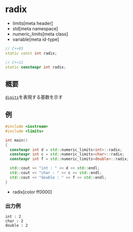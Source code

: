 # radix
* limits[meta header]
* std[meta namespace]
* numeric_limits[meta class]
* variable[meta id-type]

```cpp
// C++03
static const int radix;

// C++11
static constexpr int radix;
```

## 概要
[`digits`](digits.md)を表現する基数を示す


## 例
```cpp example
#include <iostream>
#include <limits>

int main()
{
  constexpr int d = std::numeric_limits<int>::radix;
  constexpr int c = std::numeric_limits<char>::radix;
  constexpr int f = std::numeric_limits<double>::radix;

  std::cout << "int : " << d << std::endl;
  std::cout << "char : " << c << std::endl;
  std::cout << "double : " << f << std::endl;
}
```
* radix[color ff0000]

### 出力例
```
int : 2
char : 2
double : 2
```


